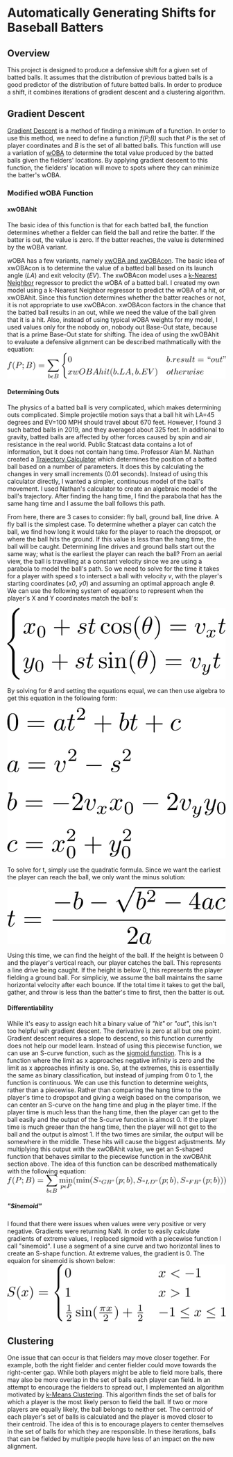 # Automatically Generating Shifts for Baseball Batters

## Overview
This project is designed to produce a defensive shift for a given set of batted balls. It assumes that the distribution of previous batted balls is a good predictor of the distribution of future batted balls. In order to produce a shift, it combines iterations of gradient descent and a clustering algorithm.

## Gradient Descent
[Gradient Descent](https://en.wikipedia.org/wiki/Gradient_descent) is a method of finding a minimum of a function. In order to use this method, we need to define a function *f(P;B)* such that *P* is the set of player coordinates and *B* is the set of all batted balls. This function will use a variation of [wOBA](https://library.fangraphs.com/offense/woba/) to determine the total value produced by the batted balls given the fielders' locations. By applying gradient descent to this function, the fielders' location will move to spots where they can minimize the batter's wOBA.

### Modified wOBA Function
#### xwOBAhit
The basic idea of this function is that for each batted ball, the function determines whether a fielder can field the ball and retire the batter. If the batter is out, the value is zero. If the batter reaches, the value is determined by the wOBA variant.

wOBA has a few variants, namely [xwOBA and xwOBAcon](https://technology.mlblogs.com/an-introduction-to-expected-weighted-on-base-average-xwoba-29d6070ba52b). The basic idea of xwOBAcon is to determine the value of a batted ball based on its launch angle (*LA*) and exit velocity (*EV*). The xwOBAcon model uses a [k-Nearest Neighbor](https://en.wikipedia.org/wiki/K-nearest_neighbors_algorithm) regressor to predict the wOBA of a batted ball. I created my own model using a k-Nearest Neighbor regressor to predict the wOBA of a hit, or xwOBAhit. Since this function determines whether the batter reaches or not, it is not appropriate to use xwOBAcon. xwOBAcon factors in the chance that the batted ball results in an out, while we need the value of the ball given that it is a hit. Also, instead of using typical wOBA weights for my model, I used values only for the nobody on, nobody out Base-Out state, because that is a prime Base-Out state for shifting. The idea of using the xwOBAhit to evaluate a defensive alignment can be described mathmatically with the equation: 
![](./LaTex/piecewise.png)

#### Determining Outs
The physics of a batted ball is very complicated, which makes determining outs complicated. Simple projectile motion says that a ball hit wih LA=45 degrees and EV=100 MPH should travel about 670 feet. However, I found 3 such batted balls in 2019, and they averaged about 325 feet. In additional to gravity, batted balls are affected by other forces caused by spin and air resistance in the real world. Public Statcast data contains a lot of information, but it does not contain hang time. Professor Alan M. Nathan created a [Trajectory Calculator](http://baseball.physics.illinois.edu/trajectory-calculator.html) which determines the position of a batted ball based on a number of parameters. It does this by calculating the changes in very small increments (0.01 seconds). Instead of using this calculator directly, I wanted a simpler, continuous model of the ball's movement. I used Nathan's calculator to create an algebraic model of the ball's trajectory. After finding the hang time, I find the parabola that has the same hang time and I assume the ball follows this path.

From here, there are 3 cases to consider: fly ball, ground ball, line drive. A fly ball is the simplest case. To determine whether a player can catch the ball, we find how long it would take for the player to reach the dropspot, or where the ball hits the ground. If this value is less than the hang time, the ball will be caught. Determining line drives and ground balls start out the same way; what is the earliest the player can reach the ball? From an aerial view, the ball is travelling at a constant velocity since we are using a parabola to model the ball's path. So we need to solve for the time it takes for a player with speed *s* to intersect a ball with velocity *v*, with the player's starting coordinates (*x0*, *y0*) and assuming an optimal approach angle *θ*. We can use the following system of equations to represent when the player's X and Y coordinates match the ball's:

![](./LaTex/system.png)

By solving for *θ* and setting the equations equal, we can then use algebra to get this equation in the following form:

![](./LaTeX/quad_eq.png)

To solve for t, simply use the quadratic formula. Since we want the earliest the player can reach the ball, we only want the minus solution:

![](./LaTeX/quad_form.png)

Using this time, we can find the height of the ball. If the height is between 0 and the player's vertical reach, our player catches the ball. This represents a line drive being caught. If the height is below 0, this represents the player fielding a ground ball. For simpliciy, we assume the ball maintains the same horizontal velocity after each bounce. If the total time it takes to get the ball, gather, and throw is less than the batter's time to first, then the batter is out.

#### Differentiability
While it's easy to assign each hit a binary value of *"hit"* or *"out"*, this isn't too helpful wih gradient descent. The derivative is zero at all but one point. Gradient descent requires a slope to descend, so this function currently does not help our model learn. Instead of using this piecewise function, we can use an S-curve function, such as the [sigmoid function](https://en.wikipedia.org/wiki/Sigmoid_function). This is a function where the limit as x approaches negative infinity is zero and the limit as x approaches infinity is one. So, at the extremes, this is essentially the same as binary classification, but instead of jumping from 0 to 1, the function is continuous. We can use this function to determine weights, rather than a piecewise. Rather than comparing the hang time to the player's time to dropspot and giving a weigh based on the comparison, we can center an S-curve on the hang time and plug in the player time. If the player time is much less than the hang time, then the player can get to the ball easily and the output of the S-curve function is almost 0. If the player time is much greaer than the hang time, then the player will not get to the ball and the output is almost 1. If the two times are similar, the output will be somewhere in the middle. These hits will cause the biggest adjustments. My multiplying this output with the xwOBAhit value, we get an S-shaped function that behaves similar to the piecewise function in the xwOBAhit section above. The idea of this function can be described mathematically with the following equation:
![](./LaTeX/sigmoid.png)

##### "Sinemoid"
I found that there were issues when values were very positive or very negative. Gradients were returning NaN. In order to easily calculate gradients of extreme values, I replaced sigmoid with a piecewise function I call "sinemoid". I use a segment of a sine curve and two horizontal lines to create an S-shape function. At extreme values, the gradient is 0. The equaion for sinemoid is shown below:
![](./LaTeX/sinemoid.png)

## Clustering
One issue that can occur is that fielders may move closer together. For example, both the right fielder and center fielder could move towards the right-center gap. While both players might be able to field more balls, there may also be more overlap in the set of balls each player can field. In an attempt to encourage the fielders to spread out, I implemented an algorithm motivated by [k-Means Clustering](https://en.wikipedia.org/wiki/K-means_clustering). This algorithm finds the set of balls for which a player is the most likely person to field the ball. If two or more players are equally likely, the ball belongs to neither set. The centroid of each player's set of balls is calculated and the player is moved closer to their centroid. The idea of this is to encourage players to center themselves in the set of balls for which they are responsible. In these iterations, balls that can be fielded by multiple people have less of an impact on the new alignment.
